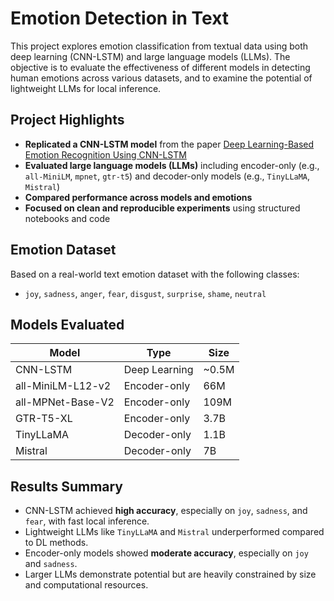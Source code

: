 # Emotion Detection in Text

This project explores emotion classification from textual data using both deep learning (CNN-LSTM) and large language models (LLMs). The objective is to evaluate the effectiveness of different models in detecting human emotions across various datasets, and to examine the potential of lightweight LLMs for local inference.

## Project Highlights

- **Replicated a CNN-LSTM model** from the paper [Deep Learning-Based Emotion Recognition Using CNN-LSTM](https://www.mdpi.com/2076-3417/10/18/6444)
- **Evaluated large language models (LLMs)** including encoder-only (e.g., `all-MiniLM`, `mpnet`, `gtr-t5`) and decoder-only models (e.g., `TinyLLaMA`, `Mistral`)
- **Compared performance across models and emotions**
- **Focused on clean and reproducible experiments** using structured notebooks and code

## Emotion Dataset

Based on a real-world text emotion dataset with the following classes:

- `joy`, `sadness`, `anger`, `fear`, `disgust`, `surprise`, `shame`, `neutral`


## Models Evaluated

| Model | Type | Size |
|-------|------|------|
| CNN-LSTM | Deep Learning | ~0.5M |
| all-MiniLM-L12-v2 | Encoder-only | 66M |
| all-MPNet-Base-V2 | Encoder-only | 109M |
| GTR-T5-XL | Encoder-only | 3.7B |
| TinyLLaMA | Decoder-only | 1.1B |
| Mistral | Decoder-only | 7B |

## Results Summary

- CNN-LSTM achieved **high accuracy**, especially on `joy`, `sadness`, and `fear`, with fast local inference.
- Lightweight LLMs like `TinyLLaMA` and `Mistral` underperformed compared to DL methods.
- Encoder-only models showed **moderate accuracy**, especially on `joy` and `sadness`.
- Larger LLMs demonstrate potential but are heavily constrained by size and computational resources.

